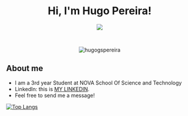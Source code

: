 <h1 align="center">Hi, I'm Hugo Pereira!</h1>
<p align="center">
  <a href="https://github.com/DenverCoder1/readme-typing-svg"><img src="https://readme-typing-svg.herokuapp.com/?lines=Computer+Science+Student;Bachelor%20Finalist%20at%20NOVA%20SST;Based%20in%20Lisbon%20(Portugal)!&center=true&width=500&height=50"></a>
</p>


<br>

<p align="center"> 
	<img src="https://komarev.com/ghpvc/?username=hugogspereira&label=Profile%20views&color=139cf3&style=plastic" alt="hugogspereira" /> 
</p>


## About me
- I am a 3rd year Student at NOVA School Of Science and Technology
- LinkedIn: this is [MY LINKEDIN](https://www.linkedin.com/in/hugogspereira/).
- Feel free to send me a message!

[![Top Langs](https://github-readme-stats.vercel.app/api/top-langs/?username=hugogspereira&langs_count=10)](https://github.com/anuraghazra/github-readme-stats)

